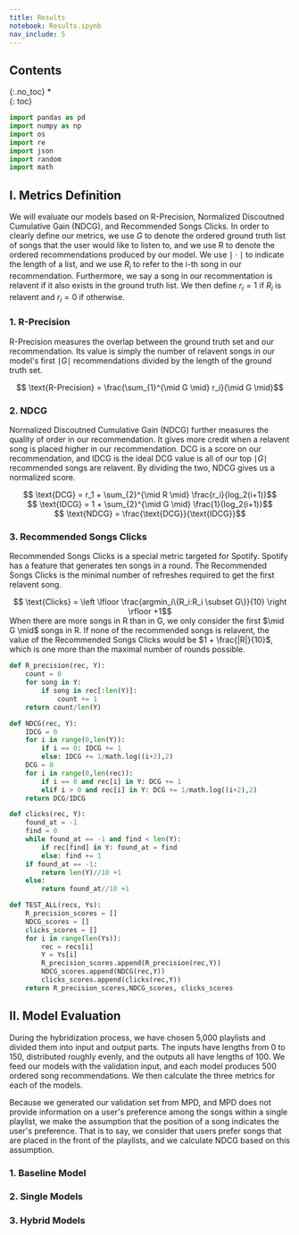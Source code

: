 ```yaml
---
title: Results
notebook: Results.ipynb
nav_include: 5
---
```


## Contents
{:.no_toc}
*  
{: toc}




```python
import pandas as pd
import numpy as np
import os
import re
import json
import random
import math
```


## I. Metrics Definition

We will evaluate our models based on R-Precision, Normalized Discoutned Cumulative Gain (NDCG), and Recommended Songs Clicks. In order to clearly define our metrics, we use $G$ to denote the ordered ground truth list of songs that the user would like to listen to, and we use R to denote the ordered recommendations produced by our model. We use $\mid \cdot \mid$ to indicate the length of a list, and we use $R_i$ to refer to the i-th song in our recommendation. Furthermore, we say a song in our recommentation is relavent if it also exists in the ground truth list. We then define $r_i = 1$ if $R_i$ is relavent and $r_i = 0$ if otherwise.

### 1. R-Precision

R-Precision measures the overlap between the ground truth set and our recommendation. Its value is simply the number of relavent songs in our model's  first $\mid G \mid$ recommendations divided by the length of the ground truth set.
<center>$$ \text{R-Precision} = \frac{\sum_{1}^{\mid G \mid} r_i}{\mid G \mid}$$</center>

### 2. NDCG

Normalized Discoutned Cumulative Gain (NDCG) further measures the quality of order in our recommendation. It gives more credit when a relavent song is placed higher in our recommendation. DCG is a score on our recommendation, and IDCG is the ideal DCG value is all of our top $\mid G \mid$ recommended songs are relavent. By dividing the two, NDCG gives us a normalized score.
<center>$$ \text{DCG} = r_1 + \sum_{2}^{\mid R \mid} \frac{r_i}{log_2(i+1)}$$</center>
<center>$$ \text{IDCG} = 1 + \sum_{2}^{\mid G \mid} \frac{1}{log_2(i+1)}$$</center>
<center>$$ \text{NDCG} = \frac{\text{DCG}}{\text{IDCG}}$$</center>

### 3. Recommended Songs Clicks 

Recommended Songs Clicks is a special metric targeted for Spotify. Spotify has a feature that generates ten songs in a round. The Recommended Songs Clicks is the minimal number of refreshes required to get the first relavent song. 
<center>$$ \text{Clicks} = \left \lfloor \frac{argmin_i\{R_i:R_i \subset G\}}{10} \right \rfloor +1$$</center>
When there are more songs in R than in G, we only consider the first $\mid G \mid$ songs in R. If none of the recommended songs is relavent, the value of the Recommended Songs Clicks would be $1 + \frac{|R|}{10}$, which is one more than the maximal number of rounds possible.



```python
def R_precision(rec, Y):
    count = 0
    for song in Y:
        if song in rec[:len(Y)]:
            count += 1 
    return count/len(Y)

def NDCG(rec, Y):
    IDCG = 0
    for i in range(0,len(Y)):
        if i == 0: IDCG += 1
        else: IDCG += 1/math.log((i+2),2)
    DCG = 0
    for i in range(0,len(rec)):
        if i == 0 and rec[i] in Y: DCG += 1
        elif i > 0 and rec[i] in Y: DCG += 1/math.log((i+2),2)     
    return DCG/IDCG

def clicks(rec, Y):
    found_at = -1
    find = 0
    while found_at == -1 and find < len(Y):
        if rec[find] in Y: found_at = find
        else: find += 1
    if found_at == -1:
        return len(Y)//10 +1
    else:
        return found_at//10 +1

def TEST_ALL(recs, Ys):
    R_precision_scores = []
    NDCG_scores = []
    clicks_scores = []
    for i in range(len(Ys)):
        rec = recs[i]
        Y = Ys[i]
        R_precision_scores.append(R_precision(rec,Y))
        NDCG_scores.append(NDCG(rec,Y))
        clicks_scores.append(clicks(rec,Y))
    return R_precision_scores,NDCG_scores, clicks_scores
```


## II. Model Evaluation

During the hybridization process, we have chosen 5,000 playlists and divided them into input and output parts. The inputs have lengths from 0 to 150, distributed roughly evenly, and the outputs all have lengths of 100. We feed our models with the validation input, and each model produces 500 ordered song recommendations. We then calculate the three metrics for each of the models.

Because we generated our validation set from MPD, and MPD does not provide information on a user's preference among the songs within a single playlist, we make the assumption that the position of a song indicates the user's preference. That is to say, we consider that users prefer songs that are placed in the front of the playlists, and we calculate NDCG based on this assumption. 

### 1. Baseline Model

### 2. Single Models

### 3. Hybrid Models
